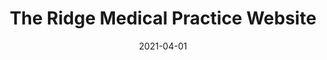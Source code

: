---
path: "/work/the-ridge-medical-practice-website"
date: "2021-04-01"
title: "The Ridge Medical Practice Website"
projectSummary: As the pandemic struck, GP practices had to change the way they dealt with patients; no longer could they sit around in waiting rooms or see a doctor without a telephone consultation first. A new website was needed for The Ridge Medical Practice to overcome this challenge, in order to reduce face-to-face appointments, encourage patients to self-diagnose alongside housing useful NHS external links and local healthcare support.
skillsInvolved:
  - <a href="/process/research">Research</a>
  - <a href="/process/analysis">Analysis</a>
  - <a href="/process/design">Design</a>
  - <a href="/process/prototype">Prototyping</a>
  - <a href="/process/wireframes">Wireframes</a>
row1title: Research
row1content: >
  The first step was to understand how the audience interacted with the current website in order to identify opportunities. This exercise included:
  - Google Analytic research – understanding user flow, drop off points, entry points, devices etc.
  - Heat maps – to have clear idea what users were interacting with and what elements were getting higher interaction 

  In order to gain a broader understanding of the market KREWE also undertook the following:
  -	Competitor benchmarking – to fully understand the broader context

  Further to this research, it was apparent that users predominantly used the website for:
  -	Booking an appointment
  -	Repeated prescriptions 
  -	Contact details for the other branches
  -	Information on current affairs, such as COVID

row2title: Analysis
row2content: >
  Upon completion of this study, the findings were analysed using:
  -	Affinity diagrams – giving structure to shapeless data in order to form groups with meaning. A tool which would aid with site map and navigation planning

  This analysis was used to build up a view of what content needed to be on the new website. Although the business objective of reducing face-to-face of appointments had to be the clear focus for the new website, users also wanted to have easy access to book appointments and therefore was crucial not to alienate them but re-educate. 

row3title: Design & Wireframes
row3content: >
  Within this phase the following were created:
  -	User flow – considering how the user will flow through the website, including entry and exit points and what content needed to be on which page
  -	Site map – including all pages and relevant content based on user flow  
  -	Navigation – considering global and local navigation 

  As the new websites purpose is to encourage patients to research a condition before booking an appointment, it was key to create helpful suggestions, links to relevant conditions, help and advice as well as providing online consultations via the use of webGP. This functionality had to be easily accessible throughout the website. 

  On receiving client approval KREWE progressed to the wireframes; all pages were wireframed including desktop, mobile and menu. To encourage users to search a condition or book an appointment, a search bar functionality was incorporated onto the website, along with a search pop out tab that was constantly visible while interacting with the website. As per the objectives, a key consideration was to ensure hierarchy of content, yet in addition to this traditional user behaviours were factored in. 

row4title: Prototyping
row4content: >
  To visualise the wireframes, medium fidelity prototypes were created in Invision. This allows those trialling to navigate and flow through the website as though it were live. This process aims to highlight if there are any issues that need to be addressed before handing over to the design and development team.
  
row5title: End Product
row5content: >
  The UI and website development were completed by the KREWE team. A key feature of the website is the search functionality. With time and increased data, this site will learn and adapt, better understanding what users are searching for and creating a more interactive search bar with the ability to ask questions.

row1image: ../media/the-ridge-medical-practice-homepage.jpg
row2image: ../media/the-ridge-medical-practice-research.jpg
row3image: ../media/the-ridge-medical-practice-wireframes.jpg
row4image: ../media/the-ridge-medical-practice-design.jpg
row5image: ../media/the-ridge-medical-practice-homepage.jpg
---